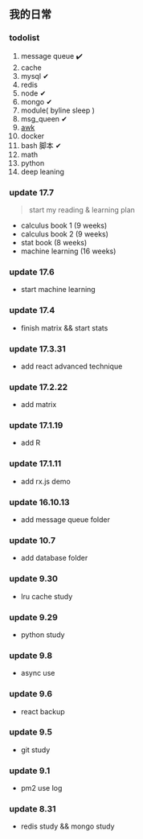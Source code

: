 ## 我的日常

### todolist
1. message queue ✔️
2. cache 
3. mysql ✔
4. redis
5. node ✔
6. mongo ✔
7. module( byline sleep )
8. msg_queen ✔
9. [awk](https://segmentfault.com/a/1190000007338373?hmsr=toutiao.io&utm_medium=toutiao.io&utm_source=toutiao.io)
10. docker 
11. bash 脚本 ✔
12. math 
13. python 
14. deep leaning 

### update 17.7
> start my reading & learning plan
- calculus book 1 (9 weeks)
- calculus book 2 (9 weeks)
- stat book (8 weeks)
- machine learning (16 weeks)

### update 17.6
* start machine learning

### update 17.4
* finish matrix && start stats

### update 17.3.31
* add react advanced technique

### update 17.2.22
* add matrix

### update 17.1.19
* add R

### update 17.1.11
* add rx.js demo

### update 16.10.13
* add message queue folder

### update 10.7
* add database folder

### update 9.30
* lru cache study

### update 9.29
* python study

### update 9.8
* async use

### update 9.6
* react backup

### update 9.5
* git study

### update 9.1
* pm2 use log

### update 8.31
* redis study && mongo study

